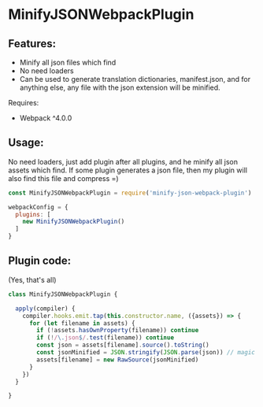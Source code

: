MinifyJSONWebpackPlugin
=

Features:
-
- Minify all json files which find
- No need loaders
- Can be used to generate translation dictionaries, manifest.json, and for anything else, any file with the json extension will be minified.

Requires:
- Webpack ^4.0.0

Usage:
-
No need loaders, just add plugin after all plugins, and he minify all json assets which find. If some plugin generates a json file, then my plugin will also find this file and compress =)
```js
const MinifyJSONWebpackPlugin = require('minify-json-webpack-plugin')

webpackConfig = {
  plugins: [
    new MinifyJSONWebpackPlugin()
  ]
}
```


Plugin code:
---
(Yes, that's all)
```js
class MinifyJSONWebpackPlugin {

  apply(compiler) {
    compiler.hooks.emit.tap(this.constructor.name, ({assets}) => {
      for (let filename in assets) {
        if (!assets.hasOwnProperty(filename)) continue
        if (!/\.json$/.test(filename)) continue
        const json = assets[filename].source().toString()
        const jsonMinified = JSON.stringify(JSON.parse(json)) // magic minify =)
        assets[filename] = new RawSource(jsonMinified)
      }
    })
  }

}
```

